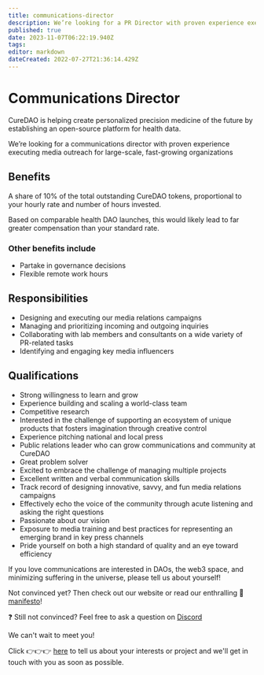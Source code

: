 ```yaml
---
title: communications-director
description: We’re looking for a PR Director with proven experience executing media outreach for large-scale, fast-growing organizations.
published: true
date: 2023-11-07T06:22:19.940Z
tags: 
editor: markdown
dateCreated: 2022-07-27T21:36:14.429Z
---
```


# Communications Director

CureDAO is helping create personalized precision medicine of the future by establishing an open-source platform for health data.

We’re looking for a communications director with proven experience executing media outreach for large-scale, fast-growing organizations


## Benefits
A share of 10% of the total outstanding CureDAO tokens, proportional to your hourly rate and number of hours invested.

Based on comparable health DAO launches, this would likely lead to far greater compensation than your standard rate.

### Other benefits include
- Partake in governance decisions
- Flexible remote work hours


## Responsibilities
- Designing and executing our media relations campaigns
- Managing and prioritizing incoming and outgoing inquiries
- Collaborating with lab members and consultants on a wide variety of PR-related tasks
- Identifying and engaging key media influencers 


## Qualifications
- Strong willingness to learn and grow
- Experience building and scaling a world-class team
- Competitive research
- Interested in the challenge of supporting an ecosystem of unique products that fosters imagination through creative control
- Experience pitching national and local press
- Public relations leader who can grow communications and community at CureDAO
- Great problem solver
- Excited to embrace the challenge of managing multiple projects
- Excellent written and verbal communication skills
- Track record of designing innovative, savvy, and fun media relations campaigns
- Effectively echo the voice of the community through acute listening and asking the right questions
- Passionate about our vision
- Exposure to media training and best practices for representing an emerging brand in key press channels
- Pride yourself on both a high standard of quality and an eye toward efficiency


If you love communications are interested in DAOs, the web3 space, and minimizing suffering in the universe, please tell us about yourself!

Not convinced yet? Then check out our website or read our enthralling 📜 [manifesto](https://wiki.curedao.org/)!

❓ Still not convinced? Feel free to ask a question on [Discord](https://discord.com/invite/WtnzBuVkXa!)

We can't wait to meet you!

Click 👉👉👉 [here](https://www.curedao.org/join-us) to tell us about your interests or project and we'll get in touch with you as soon as possible.